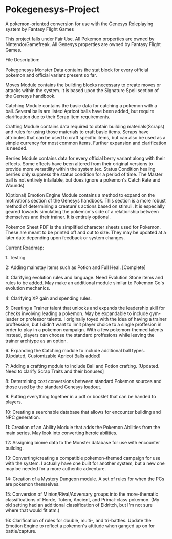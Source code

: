 # Pokegenesys-Project
A pokemon-oriented conversion for use with the Genesys Roleplaying system by Fantasy Flight Games

This project falls under Fair Use. All Pokemon properties are owned by Nintendo/Gamefreak. All Genesys properties are owned by Fantasy Flight Games.

File Description:

Pokegenesys Monster Data contains the stat block for every official pokemon and official variant present so far.

Moves Module contains the building blocks necessary to create moves or attacks within the system. It is based upon the Signature Spell section of the Genesys handbook.

Catching Module contains the basic data for catching a pokemon with a ball. Several balls are listed Apricot balls have been added, but require clarification due to their Scrap Item requirements.

Crafting Module contains data required to obtain building materials(Scraps) and rules for using those materials to craft basic items. Scraps have attributes that can be used to craft specific items, but can also be used as a simple currency for most common items. Further expansion and clarification is needed.

Berries Module contains data for every official berry variant along with their effects. Some effects have been altered from their original versions to provide more versatility within the system.(ex. Status Condition healing berries only suppress the status condition for a period of time. The Master ball is not entirely infallable, but does ignore a pokemon's Catch Rate and Wounds)

(Optional) Emotion Engine Module contains a method to expand on the motivations section of the Genesys handbook. This section is a more robust method of determining a creature's actions based on stimuli. It is especially geared towards simulating the pokemon's side of a relationship between themselves and their trainer. It is entirely optional.

Pokemon Sheet PDF is the simplified character sheets used for Pokemon. These are meant to be printed off and cut to size. They may be updated at a later date depending upon feedback or system changes.

Current Roadmap:

1: Testing

2: Adding mainstay items such as Potion and Full Heal. [Complete]

3: Clarifying evolution rules and language. Need Evolution Stone items and rules to be added. May make an additional module similar to Pokemon Go's evolution mechanics.

4: Clarifying XP gain and spending rules.

5: Creating a Trainer talent that unlocks and expands the leadership skill for checks involving leading a pokemon. May be expandable to include gym-leader or professor talents. I originally toyed with the idea of having a trainer proffession, but I didn't want to limit player choice to a single proffesion in order to play in a pokemon campaign. With a few pokemon-themed talents instead, players can choose the standard proffesions while leaving the trainer archtype as an option.

6: Expanding the Catching module to include additional ball types. [Updated, Customizable Apricot Balls added]

7: Adding a crafting module to include Ball and Potion crafting. [Updated. Need to clarify Scrap Traits and their bonuses]

8: Determining cost conversions between standard Pokemon sources and those used by the standard Genesys loadout.

9: Putting everything together in a pdf or booklet that can be handed to players.

10: Creating a searchable database that allows for encounter building and NPC generation.

11: Creation of an Ability Module that adds the Pokemon Abilities from the main series. May look into converting heroic abilities.

12: Assigning biome data to the Monster database for use with encounter building.

13: Converting/creating a compatible pokemon-themed campaign for use with the system. I actually have one built for another system, but a new one may be needed for a more authentic adventure.

14: Creation of a Mystery Dungeon module. A set of rules for when the PCs are pokemon themselves.

15: Conversion of Minion/Rival/Adversary groups into the more-thematic classifications of Horde, Totem, Ancient, and Primal-class pokemon. (My old setting had an additional classification of Eldritch, but I'm not sure where that would fit atm.)

16: Clarification of rules for double, multi-, and tri-battles. Update the Emotion Engine to reflect a pokemon's attitude when ganged up on for battle/capture.
